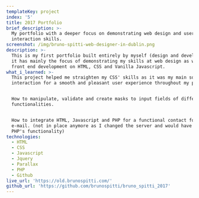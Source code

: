 ```yaml
---
templateKey: project
index: '5'
title: 2017 Portfolio
brief_description: >-
  My portfolio with a deeper focus on demonstrating web design and user
  interaction skills.
screenshot: /img/bruno-spitti-web-designer-in-dublin.png
description: >-
  This is my first portfolio built entirely by myself (design and development),
  it has mainly the focus of demonstrating my skills at web design as well as
  front end development on HTML, CSS and Vanilla Javascript.
what_i_learned: >-
  This project helped me straighten my CSS' skills as it was my main source of
  interaction for a smooth and pleasant user experience throughout my portfolio.


  How to manipulate, validate and create masks to input fields of different
  functionalities.


  How to integrate HTML, Javascript and PHP for a functional contact form via
  e-mail. (not in place anymore as I changed the server and would have to remove
  PHP's functionality)
technologies:
  - HTML
  - CSS
  - Javascript
  - Jquery
  - Parallax
  - PHP
  - Github
live_url: 'https://old.brunospitti.com/'
github_url: 'https://github.com/brunospitti/bruno_spitti_2017'
---
```


